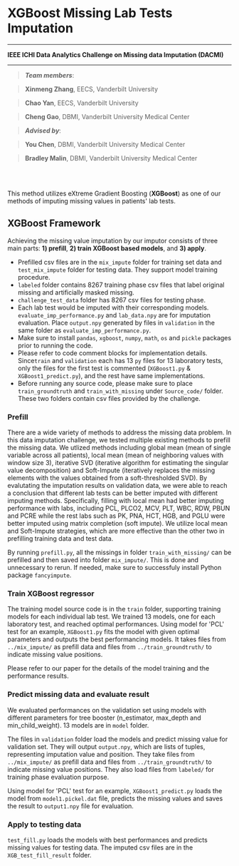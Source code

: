 # XGBoost Missing Lab Tests Imputation

*******************************************************
**IEEE ICHI Data Analytics Challenge on Missing data Imputation (DACMI)**
*******************************************************
>***Team members***:

>**Xinmeng Zhang**, EECS, Vanderbilt University

>**Chao Yan**,  EECS, Vanderbilt University

>**Cheng Gao**, DBMI, Vanderbilt University Medical Center

>***Advised by***: 

>**You Chen**, DBMI,  Vanderbilt University Medical Center

>**Bradley Malin**,  DBMI,  Vanderbilt University Medical Center

<br />
<br />

This method utilizes eXtreme Gradient Boosting (**XGBoost**) as one of our methods of imputing missing values in patients' lab tests.

## XGBoost Framework
Achieving the missing value imputation by our imputor consists of three main parts: **1) prefill**, **2) train XGBoost based models**, and **3) apply**.

- Prefilled csv files are in the `mix_impute` folder for training set data and `test_mix_impute` folder for testing data. They support model training procedure.
- `labeled` folder contains 8267 training phase csv files that label original missing and artificially masked missing.
- `challenge_test_data` folder has 8267 csv files for testing phase.
- Each lab test would be imputed with their corresponding models.   `evaluate_imp_performance.py` and `lab_data.npy` are for imputation evaluation. Place `output.npy` generated by files in `validation` in the same folder as     `evaluate_imp_performance.py`.
- Make sure to install `pandas`, `xgboost`, `numpy`, `math`, `os` and `pickle` packages prior to running the code.
- Please refer to code comment blocks for implementation details. Since`train` and `validation` each has 13 `py` files for 13 laboratory tests, only the files for the first test is commented (`XGBoost1.py` & `XGBoost1_predict.py`), and the rest have same implementations. 
- Before running any source code, please make sure to place `train_groundtruth` and `train_with_missing` under `Source_code/` folder. These two folders contain csv files provided by the challenge. 


### Prefill
There are a wide variety of methods to address the missing data problem. In this data imputation challenge, we tested multiple existing methods to prefill the missing data. We utlized methods including global mean (mean of single variable across all patients), local mean (mean of neighboring values with window size 3), iterative SVD (iterative algorithm for estimating the singular value decomposition) and Soft-Impute (iteratively replaces the missing elements with the values obtained from a soft-thresholded SVD). By evalutating the imputation results on validation data, we were able to reach a conclusion that different lab tests can be better imputed with different imputing methods. Specifically, filling with local mean had better imputing performance with labs, including PCL, PLCO2, MCV, PLT, WBC, RDW, PBUN and PCRE while the rest labs such as PK, PNA, HCT, HGB, and PGLU were better imputed using matrix completion (soft impute). We utilize local mean and Soft-Impute strategies, which are more effective than the other two in prefilling training data and test data.

By running `prefill.py`, all the missings in folder `train_with_missing/` can be prefilled and then saved into folder `mix_impute/`. This is done and unnecessary to rerun. If needed, make sure to successfuly install Python package `fancyimpute`.


### Train XGBoost regressor
 The training model source code is in the `train` folder, supporting training models for each individual lab test. We trained 13 models, one for each laboratory test, and reached optimal performances. Using model for 'PCL' test for an example, `XGBoost1.py` fits the model with given optimal parameters and outputs the best performancing models. It takes files from `../mix_impute/` as prefill data and files from `../train_groundtruth/` to indicate missing value positions. 

Please refer to our paper for the details of the model training and the performance results.


### Predict missing data and evaluate result

We evaluated performances on the validation set using models with different parameters for tree booster (n_estimator, max_depth and min_child_weight). 13 models are in `model` folder. 

The files in `validation` folder load the models and predict missing value for validation set. They will output `output.npy`, which are lists of tuples, representing imputation value and position. They take files from `../mix_impute/` as prefill data and files from `../train_groundtruth/` to indicate missing value positions. They also load files from `labeled/` for training phase evaluation purpose.

Using model for 'PCL' test for an example, `XGBoost1_predict.py` loads the model from `model1.pickel.dat` file, predicts the missing values and saves the result to `output1.npy` file for evaluation. 


### Apply to testing data
`test_fill.py` loads the models with best performances and predicts missing values for testing data. The imputed csv files are in the `XGB_test_fill_result` folder.